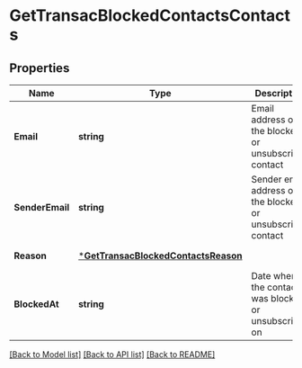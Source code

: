 # GetTransacBlockedContactsContacts

## Properties
Name | Type | Description | Notes
------------ | ------------- | ------------- | -------------
**Email** | **string** | Email address of the blocked or unsubscribed contact | [default to null]
**SenderEmail** | **string** | Sender email address of the blocked or unsubscribed contact | [default to null]
**Reason** | [***GetTransacBlockedContactsReason**](GetTransacBlockedContactsReason.md) |  | [default to null]
**BlockedAt** | **string** | Date when the contact was blocked or unsubscribed on | [default to null]

[[Back to Model list]](../README.md#documentation-for-models) [[Back to API list]](../README.md#documentation-for-api-endpoints) [[Back to README]](../README.md)

